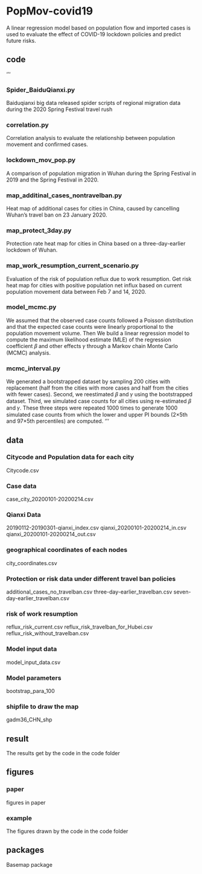 # PopMov-covid19
A linear regression model based on population flow and imported cases is used to evaluate the effect of COVID-19 lockdown policies and predict future risks.
## code
‘’‘
### Spider_BaiduQianxi.py
Baiduqianxi big data released spider scripts of regional migration data during the 2020 Spring Festival travel rush

### correlation.py
Correlation analysis to evaluate the relationship between population movement and confirmed cases.

### lockdown_mov_pop.py
A comparison of population migration in Wuhan during the Spring Festival in 2019 and the Spring Festival in 2020.

### map_additinal_cases_nontravelban.py
Heat map of additional cases for cities in China, caused by cancelling Wuhan’s travel ban on 23 January 2020.

### map_protect_3day.py
Protection rate heat map for cities in China based on a three-day-earlier lockdown of Wuhan. 

### map_work_resumption_current_scenario.py
Evaluation of the risk of population reflux due to work resumption. 
Get risk heat map for cities with positive population net influx based on current population movement data between Feb 7 and 14, 2020.

### model_mcmc.py
We assumed that the observed case counts followed a Poisson distribution and that the expected case counts were linearly proportional to the population movement volume.
Then We build a linear regression model to compute the maximum likelihood estimate (MLE) of the regression coefficient 𝛽 and other effects 𝛾 through a Markov chain Monte Carlo (MCMC) analysis.

### mcmc_interval.py
We generated a bootstrapped dataset by sampling 200 cities with replacement (half from the cities with more cases and half from the cities with fewer cases). Second, we reestimated 𝛽 and 𝛾 using the bootstrapped dataset. Third, we simulated case counts for all cities using re-estimated 𝛽 and 𝛾. These three steps were repeated 1000 times to generate 1000 simulated case counts from which the lower and upper PI bounds (2×5th and 97×5th percentiles) are computed.
‘’‘
## data
### Citycode and Population data for each city
Citycode.csv

### Case data
case_city_20200101-20200214.csv

### Qianxi Data
20190112-20190301-qianxi_index.csv
qianxi_20200101-20200214_in.csv
qianxi_20200101-20200214_out.csv

### geographical coordinates of each nodes
city_coordinates.csv

### Protection or risk data under different travel ban policies
additional_cases_no_travelban.csv
three-day-earlier_travelban.csv
seven-day-earlier_travelban.csv

### risk of work resumption 
reflux_risk_current.csv
reflux_risk_travelban_for_Hubei.csv
reflux_risk_without_travelban.csv

### Model input data
model_input_data.csv

### Model parameters
bootstrap_para_100

### shipfile to draw the map
gadm36_CHN_shp

## result
The results get by the code in the code folder
## figures
### paper
figures in paper

### example 
The figures drawn by the code in the code folder
## packages
Basemap package



